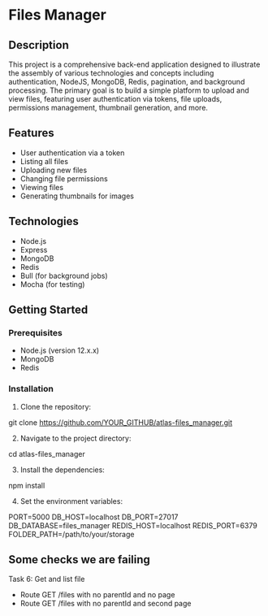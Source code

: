 # Files Manager

## Description

This project is a comprehensive back-end application designed to illustrate the assembly of various technologies and concepts including authentication, NodeJS, MongoDB, Redis, pagination, and background processing. The primary goal is to build a simple platform to upload and view files, featuring user authentication via tokens, file uploads, permissions management, thumbnail generation, and more.

## Features

- User authentication via a token
- Listing all files
- Uploading new files
- Changing file permissions
- Viewing files
- Generating thumbnails for images

## Technologies

- Node.js
- Express
- MongoDB
- Redis
- Bull (for background jobs)
- Mocha (for testing)

## Getting Started

### Prerequisites

- Node.js (version 12.x.x)
- MongoDB
- Redis

### Installation

1. Clone the repository:

git clone https://github.com/YOUR_GITHUB/atlas-files_manager.git

2. Navigate to the project directory:

cd atlas-files_manager

3. Install the dependencies:

npm install

4. Set the environment variables:

PORT=5000
DB_HOST=localhost
DB_PORT=27017
DB_DATABASE=files_manager
REDIS_HOST=localhost
REDIS_PORT=6379
FOLDER_PATH=/path/to/your/storage

## Some checks we are failing

Task 6: Get and list file
- Route GET /files with no parentId and no page
- Route GET /files with no parentId and second page

